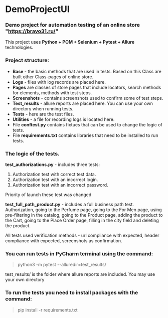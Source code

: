 # DemoProjectUI
### **Demo project for automation testing of an online store "https://bravo31.ru/"**
This project uses **Python + POM + Selenium + Pytest + Allure** technologies.

### **Project structure:**
* **Base** - the basic methods that are used in tests. Based on this Class are built other Class-pages of online store.
* **Logs** - files with log records are placed here.
* **Pages** are classes of store pages that include locators, search methods for elements, methods with test steps.
* **Screenshots** - contains screenshots used to confirm some of test steps.
* **Test_results** - allure reports are placed here. You can use your own directory when running tests.
* **Tests** - here are the test files.
* **Utilities** - a file for recording logs is located here.
* File **conftest.py** contains fixtues that can be used to change the logic of tests.
* File **requirements.txt** contains libraries that need to be installed to run tests.

### **The logic of the tests.**
**test_authorizations.py** - includes three tests:
1. Authorization test with correct test data.
2. Authorization test with an incorrect login.
3. Authorization test with an incorrect password.

Priority of launch these test was changed

**test_full_path_product.py** - includes a full business path test. Authorization, going to the Perfume page, going to the For Men page, using pre-filtering in the catalog, going to the Product page, adding the product to the Cart, going to the Place Order page, filling in the city field and deleting the product.

All tests used verification methods - url compliance with expected, header compliance with expected, screenshots as confirmation.

### **You can run tests in PyCharm terminal using the command:**
> python3 -m pytest --alluredir=test_results/

test_results/ is the folder where allure reports are included. You may use your own directory

### **To run the tests you need to install packages with the command:**
> pip install -r requirements.txt